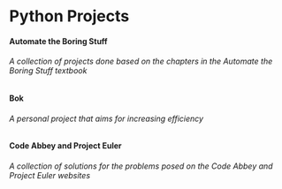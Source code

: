 # Python Projects
#### Automate the Boring Stuff
###### A collection of projects done based on the chapters in the Automate the Boring Stuff textbook

#### Bok
###### A personal project that aims for increasing efficiency

#### Code Abbey and Project Euler
###### A collection of solutions for the problems posed on the Code Abbey and Project Euler websites
